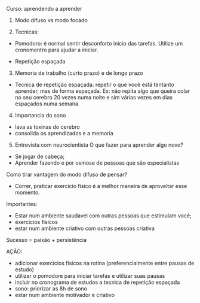 Curso: aprendendo a aprender 


1. Modo difuso vs modo focado 

2. Tecnicas:
- Pomodoro: é normal sentir desconforto inicio das tarefas. Utilize um cronomentro para ajudar a iniciar.

- Repetição espaçada

3. Memoria de trabalho (curto prazo) e de longo prazo
- Tecnica de repetição espaçada: repetir o que você está tentanto aprender, mas de forma espaçada. Ex: não repita algo que queira colar no seu cerebro 20 vezes numa noite e sim várias vezes em dias espaçados numa semana.

4. Importancia do sono
- lava as toxinas do cerebro
- consolida os aprendizados e a memoria

5. Entrevista com neurocientista
O que fazer para aprender algo novo?
- Se jogar de cabeça;
- Aprender fazendo e por osmose de pessoas que são especialistas 

Como tirar vantagem do modo difuso de pensar?
- Correr, praticar exercicio físico é a melhor maneira de aproveitar esse momento. 

Importantes:
- Estar num ambiente saudavel com outras pessoas que estimulam você;
- exercicios físicos
- estar num ambiente criativo com outras pessoas criativa

Sucesso = paixão + persistência

AÇÃO:
- adicionar exercicios fisicos na rotina (preferencialmente entre pausas de estudo)
- utilizar o pomodore para iniciar tarefas e utilizar suas pausas
- incluir no cronograma de estudos a tecnica de repetição espaçada 
- sono: priorizar as 8h de sono
- estar num ambiente motivador e criativo 
